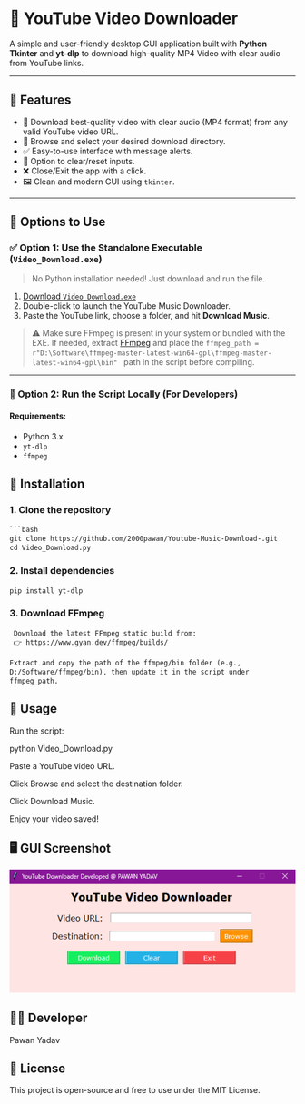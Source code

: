 # 🎵 YouTube Video Downloader

A simple and user-friendly desktop GUI application built with **Python Tkinter** and **yt-dlp** to download high-quality MP4 Video with clear audio from YouTube links.

---

## 🚀 Features

- 🎯 Download best-quality video with clear audio (MP4 format) from any valid YouTube video URL.
- 📁 Browse and select your desired download directory.
- ✅ Easy-to-use interface with message alerts.
- 🔁 Option to clear/reset inputs.
- ❌ Close/Exit the app with a click.
- 🖼️ Clean and modern GUI using `tkinter`.

---

## 📂 Options to Use

### ✅ Option 1: Use the Standalone Executable (`Video_Download.exe`)

> No Python installation needed! Just download and run the file.

1. [Download `Video_Download.exe`](./Video_Download.exe)
2. Double-click to launch the YouTube Music Downloader.
3. Paste the YouTube link, choose a folder, and hit **Download Music**.

> ⚠️ Make sure FFmpeg is present in your system or bundled with the EXE. If needed, extract [FFmpeg](https://www.ffmpeg.org/download.html) and place the `ffmpeg_path = r"D:\Software\ffmpeg-master-latest-win64-gpl\ffmpeg-master-latest-win64-gpl\bin"
` path in the script before compiling.

---

### 🐍 Option 2: Run the Script Locally (For Developers)

#### Requirements:

- Python 3.x  
- `yt-dlp`  
- `ffmpeg`

## 🔧 Installation

### 1. Clone the repository
    ```bash
    git clone https://github.com/2000pawan/Youtube-Music-Download-.git
    cd Video_Download.py

### 2. Install dependencies

    pip install yt-dlp

### 3. Download FFmpeg
     Download the latest FFmpeg static build from:
     👉 https://www.gyan.dev/ffmpeg/builds/

    Extract and copy the path of the ffmpeg/bin folder (e.g., D:/Software/ffmpeg/bin), then update it in the script under ffmpeg_path.

## 🧠 Usage
Run the script:

python Video_Download.py

Paste a YouTube video URL.

Click Browse and select the destination folder.

Click Download Music.

Enjoy your video saved!

## 🖥️ GUI Screenshot
![GUI Calendar Screenshot](screenshot.png)

## 🧑‍💻 Developer

Pawan Yadav


## 📜 License


This project is open-source and free to use under the MIT License.
